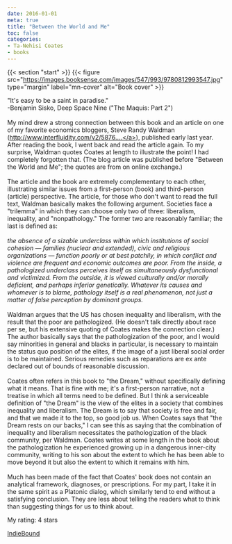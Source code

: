 ```yaml
---
date: 2016-01-01
meta: true
title: "Between the World and Me"
toc: false
categories:
- Ta-Nehisi Coates
- books
---
```


{{< section "start" >}}
{{< figure src="https://images.booksense.com/images/547/993/9780812993547.jpg" type="margin" label="mn-cover" alt="Book cover" >}}

"It's easy to be a saint in paradise." <br />-Benjamin Sisko, Deep Space Nine ("The Maquis: Part 2")<br /><br />My mind drew a strong connection between this book and an article on one of my favorite economics bloggers, Steve Randy Waldman (<a target="_blank" href="http://www.interfluidity.com/v2/5876.html" rel="nofollow noopener">http://www.interfluidity.com/v2/5876....</a>), published early last year. After reading the book, I went back and read the article again. To my surprise, Waldman quotes Coates at length to illustrate the point! I had completely forgotten that. (The blog article was published before "Between the World and Me"; the quotes are from on online exchange.)<br /><br />The article and the book are extremely complementary to each other, illustrating similar issues from a first-person (book) and third-person (article) perspective. The article, for those who don't want to read the full text, Waldman basically makes the following argument. Societies face a "trilemma" in which they can choose only two of three: liberalism, inequality, and "nonpathology." The former two are reasonably familiar; the last is defined as:<br /><br /><i>the absence of a sizable underclass within which institutions of social cohesion — families (nuclear and extended), civic and religious organizations — function poorly or at best patchily, in which conflict and violence are frequent and economic outcomes are poor. From the inside, a pathologized underclass perceives itself as simultaneously dysfunctional and victimized. From the outside, it is viewed culturally and/or morally deficient, and perhaps inferior genetically. Whatever its causes and whomever is to blame, pathology itself is a real phenomenon, not just a matter of false perception by dominant groups.</i><br /><br />Waldman argues that the US has chosen inequality and liberalism, with the result that the poor are pathologized. (He doesn't talk directly about race per se, but his extensive quoting of Coates makes the connection clear.) The author basically says that the pathologization of the poor, and I would say minorities in general and blacks in particular, is necessary to maintain the status quo position of the elites, if the image of a just liberal social order is to be maintained. Serious remedies such as reparations are ex ante declared out of bounds of reasonable discussion.<br /><br />Coates often refers in this book to "the Dream," without specifically defining what it means. That is fine with me; it's a first-person narrative, not a treatise in which all terms need to be defined. But I think a serviceable definition of "the Dream" is the view of the elites in a society that combines inequality and liberalism. The Dream is to say that society is free and fair, and that we made it to the top, so good job us. When Coates says that "the Dream rests on our backs," I can see this as saying that the combination of inequality and liberalism necessitates the pathologization of the black community, per Waldman. Coates writes at some length in the book about the pathologization he experienced growing up in a dangerous inner-city community, writing to his son about the extent to which he has been able to move beyond it but also the extent to which it remains with him. <br /><br />Much has been made of the fact that Coates' book does not contain an analytical framework, diagnoses, or prescriptions. For my part, I take it in the same spirit as a Platonic dialog, which similarly tend to end without a satisfying conclusion. They are less about telling the readers what to think than suggesting things for us to think about.

My rating: 4 stars  

[IndieBound](https://www.indiebound.org/book/9780812993547)

